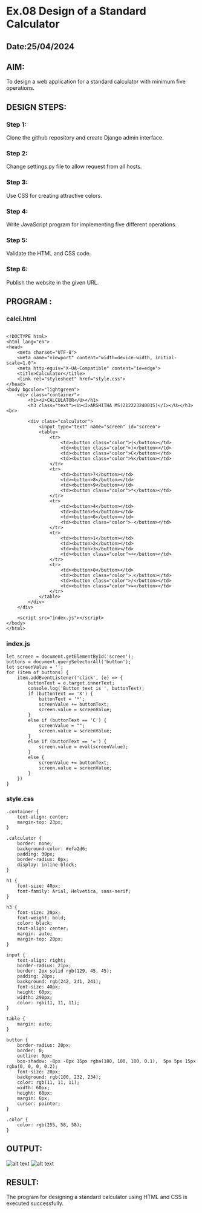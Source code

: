# Ex.08 Design of a Standard Calculator
## Date:25/04/2024

## AIM:
To design a web application for a standard calculator with minimum five operations.

## DESIGN STEPS:

### Step 1:
Clone the github repository and create Django admin interface.

### Step 2:
Change settings.py file to allow request from all hosts.

### Step 3:
Use CSS for creating attractive colors.

### Step 4:
Write JavaScript program for implementing five different operations.

### Step 5:
Validate the HTML and CSS code.

### Step 6:
Publish the website in the given URL.

## PROGRAM :
### calci.html
```

<!DOCTYPE html>
<html lang="en">
<head>
    <meta charset="UTF-8">
    <meta name="viewport" content="width=device-width, initial-scale=1.0">
    <meta http-equiv="X-UA-Compatible" content="ie=edge">
    <title>Calculator</title>
    <link rel="stylesheet" href="style.css">
</head>
<body bgcolor="lightgreen">
    <div class="container">
        <h1><U>CALCULATOR</U></h1>
        <h3 class="text"><U><I>ARSHITHA MS(212223240015)</I></U></h3><br>

        <div class="calculator">
            <input type="text" name="screen" id="screen">
            <table>
                <tr>
                    <td><button class="color">(</button></td>
                    <td><button class="color">)</button></td>
                    <td><button class="color">C</button></td>
                    <td><button class="color">%</button></td>
                </tr>
                <tr>
                    <td><button>7</button></td>
                    <td><button>8</button></td>
                    <td><button>9</button></td>
                    <td><button class="color">*</button></td>
                </tr>
                <tr>
                    <td><button>4</button></td>
                    <td><button>5</button></td>
                    <td><button>6</button></td>
                    <td><button class="color">-</button></td>
                </tr>
                <tr>
                    <td><button>1</button></td>
                    <td><button>2</button></td>
                    <td><button>3</button></td>
                    <td><button class="color">+</button></td>
                </tr>
                <tr>
                    <td><button>0</button></td>
                    <td><button class="color">.</button></td>
                    <td><button class="color">/</button></td>
                    <td><button class="color">=</button></td>
                </tr>
            </table>
        </div>
    </div>

    <script src="index.js"></script>
</body>
</html>
```
### index.js
```
let screen = document.getElementById('screen');
buttons = document.querySelectorAll('button');
let screenValue = '';
for (item of buttons) {
    item.addEventListener('click', (e) => {
        buttonText = e.target.innerText;
        console.log('Button text is ', buttonText);
        if (buttonText == 'X') {
            buttonText = '*';
            screenValue += buttonText;
            screen.value = screenValue;
        }
        else if (buttonText == 'C') {
            screenValue = "";
            screen.value = screenValue;
        }
        else if (buttonText == '=') {
            screen.value = eval(screenValue);
        }
        else {
            screenValue += buttonText;
            screen.value = screenValue;
        }
    })
}
```
### style.css
```
.container {
    text-align: center;
    margin-top: 23px;
}

.calculator {
    border: none;
    background-color: #efa2d6;
    padding: 30px;
    border-radius: 0px;
    display: inline-block;
}

h1 {
    font-size: 40px;
    font-family: Arial, Helvetica, sans-serif;
}

h3 {
    font-size: 20px;
    font-weight: bold;
    color: black;
    text-align: center;
    margin: auto;
    margin-top: 20px;
}

input {
    text-align: right;
    border-radius: 21px;
    border: 2px solid rgb(129, 45, 45);
    padding: 20px;
    background: rgb(242, 241, 241);
    font-size: 40px;
    height: 60px;
    width: 290px;
    color: rgb(11, 11, 11);
}

table {
    margin: auto;
}

button {
    border-radius: 20px;
    border: 0;
    outline: 0px;
    box-shadow: -8px -8px 15px rgba(180, 180, 180, 0.1),  5px 5px 15px rgba(0, 0, 0, 0.2);
    font-size: 20px;
    background: rgb(100, 232, 234);
    color: rgb(11, 11, 11);
    width: 60px;
    height: 60px;
    margin: 6px;
    cursor: pointer;
}

.color {
    color: rgb(255, 58, 58);
}
```

## OUTPUT:
![alt text](exp8(1).png)
![alt text](exp8(2).png)
## RESULT:
The program for designing a standard calculator using HTML and CSS is executed successfully.
